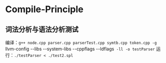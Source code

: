 # Compile-Principle

## 词法分析与语法分析测试
编译：`g++ node.cpp parser.cpp parserTest.cpp symtb.cpp token.cpp -g `llvm-config --libs --system-libs --cppflags --ldflags` -ll -o testParser`
运行：`./testParser < ./test2.spl`
